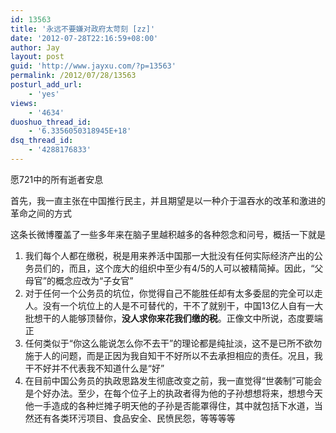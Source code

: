 ```yaml
---
id: 13563
title: '永远不要嫌对政府太苛刻 [zz]'
date: '2012-07-28T22:16:59+08:00'
author: Jay
layout: post
guid: 'http://www.jayxu.com/?p=13563'
permalink: /2012/07/28/13563
posturl_add_url:
    - 'yes'
views:
    - '4634'
duoshuo_thread_id:
    - '6.3356050318945E+18'
dsq_thread_id:
    - '4288176833'
---
```


<!-- wp:paragraph -->
<p>愿721中的所有逝者安息</p>
<!-- /wp:paragraph -->

<!-- wp:paragraph -->
<p>首先，我一直主张在中国推行民主，并且期望是以一种介于温吞水的改革和激进的革命之间的方式</p>
<!-- /wp:paragraph -->

<!-- wp:paragraph -->
<p>这条长微博覆盖了一些多年来在脑子里越积越多的各种怨念和问号，概括一下就是</p>
<!-- /wp:paragraph -->

<!-- wp:list {"ordered":true} -->
<ol><!-- wp:list-item -->
<li>我们每个人都在缴税，税是用来养活中国那一大批没有任何实际经济产出的公务员们的，而且，这个庞大的组织中至少有4/5的人可以被精简掉。因此，“父母官”的概念应改为“子女官”</li>
<!-- /wp:list-item -->

<!-- wp:list-item -->
<li>对于任何一个公务员的坑位，你觉得自己不能胜任却有太多委屈的完全可以走人。没有一个坑位上的人是不可替代的，干不了就别干，中国13亿人自有一大批想干的人能够顶替你，<strong>没人求你来花我们缴的税</strong>。正像文中所说，态度要端正</li>
<!-- /wp:list-item -->

<!-- wp:list-item -->
<li>任何类似于“你这么能说怎么你不去干”的理论都是纯扯淡，这不是已所不欲勿施于人的问题，而是正因为我自知干不好所以不去承担相应的责任。况且，我干不好并不代表我不知道什么是“好”</li>
<!-- /wp:list-item -->

<!-- wp:list-item -->
<li>在目前中国公务员的执政思路发生彻底改变之前，我一直觉得“世袭制”可能会是个好办法。至少，在每个位子上的执政者得为他的子孙想想将来，想想今天他一手造成的各种烂摊子明天他的子孙是否能罩得住，其中就包括下水道，当然还有各类环污项目、食品安全、民愤民怨，等等等等</li>
<!-- /wp:list-item --></ol>
<!-- /wp:list -->

<!-- wp:more -->
<!--more-->
<!-- /wp:more -->

<!-- wp:gallery {"linkTo":"attachment"} -->
<figure class="wp-block-gallery has-nested-images columns-default is-cropped"><!-- wp:image {"id":13564,"sizeSlug":"large","linkDestination":"custom"} -->
<figure class="wp-block-image size-large"><a href="http://www.jayxu.com/log/wp-content/uploads/2012/07/4b9b4e0fgw1dv9ld18xpcj.jpg"><img src="https://www.jayxu.com/log/wp-content/uploads/2012/07/4b9b4e0fgw1dv9ld18xpcj.jpg" alt="" class="wp-image-13564" title="4b9b4e0fgw1dv9ld18xpcj"/></a></figure>
<!-- /wp:image --></figure>
<!-- /wp:gallery -->